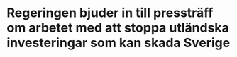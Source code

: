 # Regeringen bjuder in till pressträff om arbetet med att stoppa utländska investeringar som kan skada Sverige


